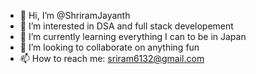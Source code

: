 - 👋 Hi, I’m @ShriramJayanth
- 👀 I’m interested in DSA and full stack developement
- 🌱 I’m currently learning everything I can to be in Japan
- 🤝 I’m looking to collaborate on anything fun
- 📫 How to reach me: sriram6132@gmail.com


